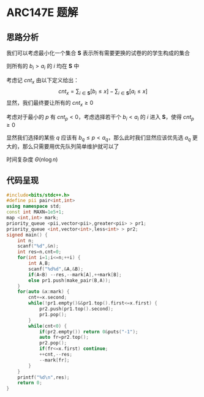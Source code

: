 # ARC147E 题解

## 思路分析

我们可以考虑最小化一个集合 $\mathbf S$ 表示所有需要更换的试卷的的学生构成的集合

则所有的 $b_i>a_i$ 的 $i$ 均在 $\mathbf S$ 中

考虑记 $cnt_x$ 由以下定义给出：
$$
cnt_x=\sum_{i\in\mathbf S} [b_i\le x]-\sum_{i\in\mathbf S} [a_i\le x]
$$
显然，我们最终要让所有的 $cnt_x\ge 0$

考虑对于最小的 $p$ 有 $cnt_p<0$，考虑选择若干个 $b_i<a_i$ 的 $i$ 进入 $\mathbf S$，使得 $cnt_p\ge 0$

显然我们选择的某些 $q$ 应该有 $b_q\le p<a_q$，那么此时我们显然应该优先选 $a_q$ 更大的，那么只需要用优先队列简单维护就可以了

时间复杂度 $\Theta(n\log n)$

## 代码呈现

```cpp
#include<bits/stdc++.h>
#define pii pair<int,int>
using namespace std;
const int MAXN=1e5+1;
map <int,int> mark;
priority_queue <pii,vector<pii>,greater<pii> > pr1;
priority_queue <int,vector<int>,less<int> > pr2;
signed main() {
	int n;
	scanf("%d",&n);
	int res=n,cnt=0;
	for(int i=1;i<=n;++i) {
		int A,B;
		scanf("%d%d",&A,&B);
		if(A<B) --res,--mark[A],++mark[B];
		else pr1.push(make_pair(B,A));
	}
	for(auto &x:mark) {
		cnt+=x.second;
		while(!pr1.empty()&&pr1.top().first<=x.first) {
			pr2.push(pr1.top().second);
			pr1.pop();
		}
		while(cnt<0) {
			if(pr2.empty()) return 0&puts("-1");
			auto fr=pr2.top();
			pr2.pop();
			if(fr<=x.first) continue;
			++cnt,--res;
			--mark[fr];
		}
	}
	printf("%d\n",res);
	return 0;
}
```